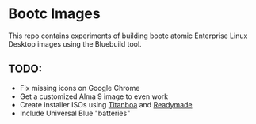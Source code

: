# Bootc Images

This repo contains experiments of building bootc atomic Enterprise Linux Desktop images using the
Bluebuild tool.

## TODO:

- Fix missing icons on Google Chrome 
- Get a customized Alma 9 image to even work
- Create installer ISOs using [Titanboa](https://github.com/ublue-os/titanboa) and [Readymade](https://github.com/FyraLabs/readymade)
- Include Universal Blue "batteries"
